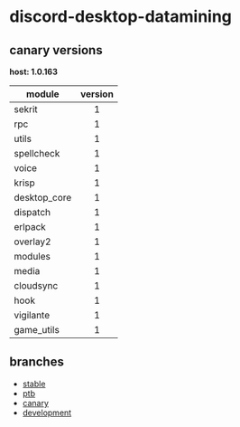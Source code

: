 # discord-desktop-datamining

## canary versions

**host: 1.0.163**

| module | version |
| ------ | :-----: |
| sekrit | 1 |
| rpc | 1 |
| utils | 1 |
| spellcheck | 1 |
| voice | 1 |
| krisp | 1 |
| desktop_core | 1 |
| dispatch | 1 |
| erlpack | 1 |
| overlay2 | 1 |
| modules | 1 |
| media | 1 |
| cloudsync | 1 |
| hook | 1 |
| vigilante | 1 |
| game_utils | 1 |

## branches

- [stable](https://github.com/OpenAsar/discord-desktop-datamining/tree/stable)
- [ptb](https://github.com/OpenAsar/discord-desktop-datamining/tree/ptb)
- [canary](https://github.com/OpenAsar/discord-desktop-datamining/tree/canary)
- [development](https://github.com/OpenAsar/discord-desktop-datamining/tree/development)
